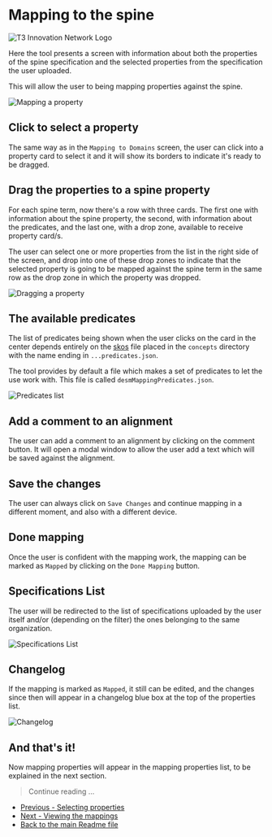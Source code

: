 # Mapping to the spine

![T3 Innovation Network Logo](https://res.cloudinary.com/ricardo-gamarra/image/upload/v1609273002/t3-desm/T3Logo_lv3xpn.png)

Here the tool presents a screen with information about both the properties of the spine specification and the selected properties from the specification the user uploaded.

This will allow the user to being mapping properties against the spine.

![Mapping a property](https://res.cloudinary.com/ricardo-gamarra/image/upload/v1609270825/t3-desm/mapping-a-property_yrsjbt.png)

## Click to select a property

The same way as in the `Mapping to Domains` screen, the user can click into a property card to select it and it will show its borders to indicate it's ready to be dragged.

## Drag the properties to a spine property

For each spine term, now there's a row with three cards. The first one with information about the spine property, the second, with information about the predicates, and the last one, with a drop zone, available to receive property card/s.

The user can select one or more properties from the list in the right side of the screen, and drop into one of these drop zones to indicate that the selected property is going to be mapped against the spine term in the same row as the drop zone in which the property was dropped.

![Dragging a property](https://res.cloudinary.com/ricardo-gamarra/image/upload/v1609286420/t3-desm/dragging-a-property_zmygdg.png)

## The available predicates

The list of predicates being shown when the user clicks on the card in the center depends entirely on the [skos](https://www.w3.org/TR/skos-reference/) file placed in the `concepts` directory with the name ending in `...predicates.json`.

The tool provides by default a file which makes a set of predicates to let the use work with. This file is called `desmMappingPredicates.json`.

![Predicates list](https://res.cloudinary.com/ricardo-gamarra/image/upload/v1609286117/t3-desm/predicates-list_atf5vx.png)

## Add a comment to an alignment

The user can add a comment to an alignment by clicking on the comment button. It will open a modal window to allow the user add a text which will be saved against the alignment.

## Save the changes

The user can always click on `Save Changes` and continue mapping in a different moment, and also with a different device.

## Done mapping

Once the user is confident with the mapping work, the mapping can be marked as `Mapped` by clicking on the `Done Mapping` button.

## Specifications List

The user will be redirected to the list of specifications uploaded by the user itself and/or (depending on the filter) the ones belonging to the same organization.

![Specifications List](https://res.cloudinary.com/ricardo-gamarra/image/upload/v1609270826/t3-desm/specifications-list_ry5m5x.png)

## Changelog

If the mapping is marked as `Mapped`, it still can be edited, and the changes since then will appear in a changelog blue box at the top of the properties list.

![Changelog](https://res.cloudinary.com/ricardo-gamarra/image/upload/v1609287113/t3-desm/changelog_bspwvi.gif)

## And that's it!

Now mapping properties will appear in the mapping properties list, to be explained in the next section.

> Continue reading ...
- [Previous - Selecting properties](https://github.com/t3-innovation-network/desm/tree/master/walkthrough/3-selecting-properties.md)
- [Next - Viewing the mappings](https://github.com/t3-innovation-network/desm/tree/master/walkthrough/5-viewing-the-mappings.md)
- [Back to the main Readme file](https://github.com/t3-innovation-network/desm)